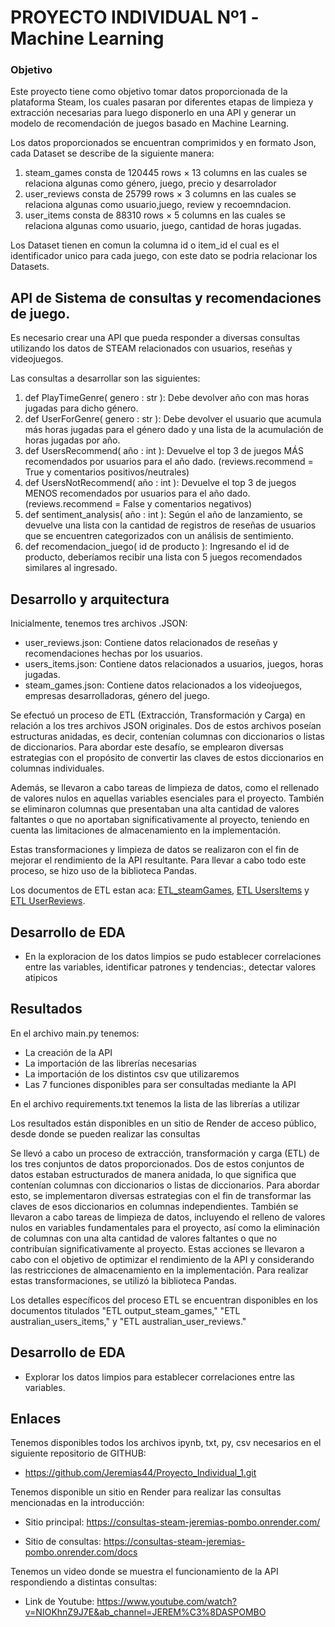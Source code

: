 # PROYECTO INDIVIDUAL Nº1 -Machine Learning 

### Objetivo

Este proyecto tiene como objetivo tomar datos proporcionada de la plataforma Steam, los cuales pasaran por diferentes etapas de limpieza y extracción necesarias para luego disponerlo en una API y generar un modelo de recomendación de juegos basado en Machine Learning.

Los datos proporcionados se encuentran comprimidos y en formato Json, cada Dataset se describe de la siguiente manera:  
1. steam_games consta de 120445 rows × 13 columns en las cuales se relaciona algunas como género, juego, precio y desarrolador 
2. user_reviews consta de 25799 rows × 3 columns en las cuales se relaciona algunas como usuario,juego, review y recoemndacion.
3. user_items consta de 88310 rows × 5 columns en las cuales se relaciona algunas como usuario, juego, cantidad de horas jugadas.

Los Dataset tienen en comun la columna id o item_id el cual es el identificador unico para cada juego, con este dato se podria relacionar los Datasets.

## API de Sistema de consultas y recomendaciones de juego.


Es necesario crear una API que pueda responder a diversas consultas utilizando los datos de STEAM relacionados con usuarios, reseñas y videojuegos.

Las consultas a desarrollar son las siguientes:
1) def PlayTimeGenre( genero : str ): Debe devolver año con mas horas jugadas para dicho género.
2) def UserForGenre( genero : str ): Debe devolver el usuario que acumula más horas jugadas para el género dado y una lista de la acumulación de horas jugadas por año.
3) def UsersRecommend( año : int ): Devuelve el top 3 de juegos MÁS recomendados por usuarios para el año dado. (reviews.recommend = True y comentarios positivos/neutrales)
4) def UsersNotRecommend( año : int ): Devuelve el top 3 de juegos MENOS recomendados por usuarios para el año dado. (reviews.recommend = False y comentarios negativos)
5) def sentiment_analysis( año : int ): Según el año de lanzamiento, se devuelve una lista con la cantidad de registros de reseñas de usuarios que se encuentren categorizados con un análisis de sentimiento.
6) def recomendacion_juego( id de producto ): Ingresando el id de producto, deberíamos recibir una lista con 5 juegos recomendados similares al ingresado.


## Desarrollo y arquitectura

Inicialmente, tenemos tres archivos .JSON:

* user_reviews.json: Contiene datos relacionados de reseñas y recomendaciones hechas por los usuarios.
* users_items.json: Contiene datos relacionados a usuarios, juegos, horas jugadas.
* steam_games.json: Contiene datos relacionados a los videojuegos, empresas desarrolladoras, género del juego.


Se efectuó un proceso de ETL (Extracción, Transformación y Carga) en relación a los tres archivos JSON originales. Dos de estos archivos poseían estructuras anidadas, es decir, contenían columnas con diccionarios o listas de diccionarios. Para abordar este desafío, se emplearon diversas estrategias con el propósito de convertir las claves de estos diccionarios en columnas individuales.

Además, se llevaron a cabo tareas de limpieza de datos, como el rellenado de valores nulos en aquellas variables esenciales para el proyecto. También se eliminaron columnas que presentaban una alta cantidad de valores faltantes o que no aportaban significativamente al proyecto, teniendo en cuenta las limitaciones de almacenamiento en la implementación.

Estas transformaciones y limpieza de datos se realizaron con el fin de mejorar el rendimiento de la API resultante. Para llevar a cabo todo este proceso, se hizo uso de la biblioteca Pandas.

Los documentos de ETL estan aca: [ETL_steamGames](https://github.com/stevenyb56/PI_ML_Steam/blob/main/Notebooks/2a_ETL_SteamGames.ipynb), [ETL UsersItems](https://github.com/stevenyb56/PI_ML_Steam/blob/main/Notebooks/2b_ETL_UserItems.ipynb) y [ETL UserReviews](https://github.com/stevenyb56/PI_ML_Steam/blob/main/Notebooks/2c_ETL_UserReviews.ipynb).

## Desarrollo de EDA

- En la exploracion de los datos limpios se pudo establecer correlaciones entre las variables, identificar patrones y tendencias:, detectar valores atipicos

## Resultados

En el archivo main.py tenemos:

* La creación de la API
* La importación de las librerías necesarias
* La importación de los distintos csv que utilizaremos
* Las 7 funciones disponibles para ser consultadas mediante la API

En el archivo requirements.txt tenemos la lista de las librerías a utilizar

Los resultados están disponibles en un sitio de Render de acceso público, desde donde se pueden realizar las consultas

Se llevó a cabo un proceso de extracción, transformación y carga (ETL) de los tres conjuntos de datos proporcionados. Dos de estos conjuntos de datos estaban estructurados de manera anidada, lo que significa que contenían columnas con diccionarios o listas de diccionarios. Para abordar esto, se implementaron diversas estrategias con el fin de transformar las claves de esos diccionarios en columnas independientes. También se llevaron a cabo tareas de limpieza de datos, incluyendo el relleno de valores nulos en variables fundamentales para el proyecto, así como la eliminación de columnas con una alta cantidad de valores faltantes o que no contribuían significativamente al proyecto. Estas acciones se llevaron a cabo con el objetivo de optimizar el rendimiento de la API y considerando las restricciones de almacenamiento en la implementación. Para realizar estas transformaciones, se utilizó la biblioteca Pandas.

Los detalles específicos del proceso ETL se encuentran disponibles en los documentos titulados "ETL output_steam_games," "ETL australian_users_items," y "ETL australian_user_reviews."




## Desarrollo de EDA

- Explorar los datos limpios para establecer correlaciones entre las variables.



## Enlaces

Tenemos disponibles todos los archivos ipynb, txt, py, csv necesarios en el siguiente repositorio de GITHUB:

* https://github.com/Jeremias44/Proyecto_Individual_1.git

Tenemos disponible un sitio en Render para realizar las consultas mencionadas en la introducción:

* Sitio principal: https://consultas-steam-jeremias-pombo.onrender.com/

* Sitio de consultas: https://consultas-steam-jeremias-pombo.onrender.com/docs

Tenemos un video donde se muestra el funcionamiento de la API respondiendo a distintas consultas:

* Link de Youtube: https://www.youtube.com/watch?v=NIOKhnZ9J7E&ab_channel=JEREM%C3%8DASPOMBO

